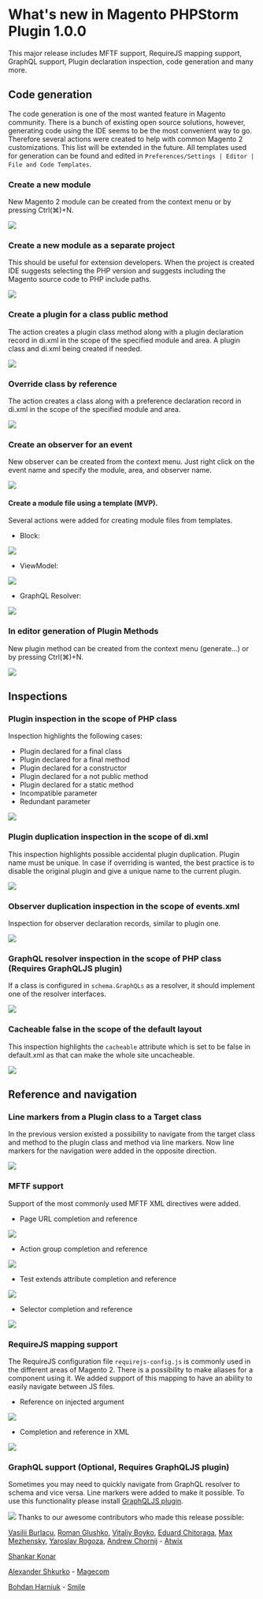 # What's new in Magento PHPStorm Plugin 1.0.0

This major release includes MFTF support, RequireJS mapping support, GraphQL support, Plugin declaration inspection,
code generation and many more.

## Code generation

The code generation is one of the most wanted feature in Magento community. There is a bunch of existing open source solutions, however, generating code using the IDE seems to be the most convenient way to go. Therefore several actions were created to help with common Magento 2 customizations. This list will be extended in the future.
All templates used for generation can be found and edited in `Preferences/Settings | Editor | File and Code Templates`.

### Create a new module

New Magento 2 module can be created from the context menu or by pressing Ctrl(⌘)+N.

![](https://raw.githubusercontent.com/wiki/magento/magento2-phpstorm-plugin/images/1-0-0/1-new-module.gif)

### Create a new module as a separate project

This should be useful for extension developers. When the project is created IDE suggests selecting the PHP version and suggests including the Magento source code to PHP include paths.

![](https://raw.githubusercontent.com/wiki/magento/magento2-phpstorm-plugin/images/1-0-0/2-new-module-project.gif)

### Create a plugin for a class public method

The action creates a plugin class method along with a plugin declaration record in di.xml in the scope of the specified module and area. A plugin class and di.xml being created if needed.

![](https://raw.githubusercontent.com/wiki/magento/magento2-phpstorm-plugin/images/1-0-0/3-create-a-plugin.gif)

### Override class by reference
 
The action creates a class along with a preference declaration record in di.xml in the scope of the specified module and area.

![](https://raw.githubusercontent.com/wiki/magento/magento2-phpstorm-plugin/images/1-0-0/4-overide-class-by-prefference.gif)
 
### Create an observer for an event

New observer can be created from the context menu. Just right click on the event name and specify the module, area, and observer name.

![](https://raw.githubusercontent.com/wiki/magento/magento2-phpstorm-plugin/images/1-0-0/6-observer.gif)

#### Create a module file using a template (MVP).

Several actions were added for creating module files from templates.

* Block:

![](https://raw.githubusercontent.com/wiki/magento/magento2-phpstorm-plugin/images/1-0-0/7-block.gif)

* ViewModel:

![](https://raw.githubusercontent.com/wiki/magento/magento2-phpstorm-plugin/images/1-0-0/8-view-model.gif)

* GraphQL Resolver:

![](https://raw.githubusercontent.com/wiki/magento/magento2-phpstorm-plugin/images/1-0-0/9-resolver.gif)

### In editor generation of Plugin Methods

New plugin method can be created from the context menu (generate...) or by pressing Ctrl(⌘)+N.

![](https://raw.githubusercontent.com/wiki/magento/magento2-phpstorm-plugin/images/1-0-0/10-in-editor-plugin.gif)

## Inspections

### Plugin inspection in the scope of PHP class

Inspection highlights the following cases:
* Plugin declared for a final class
* Plugin declared for a final method
* Plugin declared for a constructor
* Plugin declared for a not public method
* Plugin declared for a static method
* Incompatible parameter
* Redundant parameter

![](https://raw.githubusercontent.com/wiki/magento/magento2-phpstorm-plugin/images/1-0-0/11-plugin-inspection.gif)

### Plugin duplication inspection in the scope of di.xml

This inspection highlights possible accidental plugin duplication.
Plugin name must be unique. In case if overriding is wanted, the best practice is to disable the original plugin and give a unique name to the current plugin.

![](https://raw.githubusercontent.com/wiki/magento/magento2-phpstorm-plugin/images/1-0-0/12-plugin-duplication-inspection.gif)

### Observer duplication inspection in the scope of events.xml

Inspection for observer declaration records, similar to plugin one.

![](https://raw.githubusercontent.com/wiki/magento/magento2-phpstorm-plugin/images/1-0-0/13-observer-duplication-inspection.gif)

### GraphQL resolver inspection in the scope of PHP class (Requires GraphQLJS plugin)

If a class is configured in `schema.GraphQLs` as a resolver, it should implement one of the resolver interfaces.

![](https://raw.githubusercontent.com/wiki/magento/magento2-phpstorm-plugin/images/1-0-0/14-resolver-inspection.gif) 

### Cacheable false in the scope of the default layout

This inspection highlights the `cacheable` attribute which is set to be false in default.xml as that can make the whole site uncacheable.

![](https://raw.githubusercontent.com/wiki/magento/magento2-phpstorm-plugin/images/1-0-0/15-cacheable-false-inspection.gif)

## Reference and navigation

### Line markers from a Plugin class to a Target class

In the previous version existed a possibility to navigate from the target class and method to the plugin class and method via line markers. Now line markers for the navigation were added in the opposite direction.

![](https://raw.githubusercontent.com/wiki/magento/magento2-phpstorm-plugin/images/1-0-0/16-plugin-target-line-markers.gif)

### MFTF support

Support of the most commonly used MFTF XML directives were added.

* Page URL completion and reference

![](https://raw.githubusercontent.com/wiki/magento/magento2-phpstorm-plugin/images/1-0-0/17-mftf-page.gif)

* Action group completion and reference

![](https://raw.githubusercontent.com/wiki/magento/magento2-phpstorm-plugin/images/1-0-0/18-mftf-action-group.gif)

* Test extends attribute completion and reference

![](https://raw.githubusercontent.com/wiki/magento/magento2-phpstorm-plugin/images/1-0-0/19-mftf-test.gif)

* Selector completion and reference

![](https://raw.githubusercontent.com/wiki/magento/magento2-phpstorm-plugin/images/1-0-0/20-mftf-selector.gif)

### RequireJS mapping support

The RequireJS configuration file `requirejs-config.js` is commonly used in the different areas of Magento 2. There is a possibility to make aliases for a component using it. We added support of this mapping to have an ability to easily navigate between JS files.

* Reference on injected argument

![](https://raw.githubusercontent.com/wiki/magento/magento2-phpstorm-plugin/images/1-0-0/21-require-js-reference-js.gif)

* Completion and reference in XML

![](https://raw.githubusercontent.com/wiki/magento/magento2-phpstorm-plugin/images/1-0-0/require-js-reference-xml.gif)

### GraphQL support (Optional, Requires GraphQLJS plugin)

Sometimes you may need to quickly navigate from GraphQL resolver to schema and vice versa. Line markers were added to make it possible. To use this functionality please install [GraphQLJS plugin](https://plugins.jetbrains.com/plugin/8097-js-GraphQL).

![](https://raw.githubusercontent.com/wiki/magento/magento2-phpstorm-plugin/images/1-0-0/22-GraphQL-line-marker.gif)
Thanks to our awesome contributors who made this release possible:

[Vasilii Burlacu](https://github.com/vasilii-b), [Roman Glushko](https://github.com/roma-glushko), [Vitaliy Boyko](https://github.com/VitaliyBoyko), [Eduard Chitoraga](https://github.com/eduard13), [Max Mezhensky](https://github.com/mmezhensky), [Yaroslav Rogoza](https://github.com/rogyar), [Andrew Chornij](https://github.com/AndreyChorniy) - [Atwix](https://www.atwix.com/)

[Shankar Konar](https://github.com/konarshankar07)

[Alexander Shkurko](https://github.com/coderimus) - [Magecom](https://magecom.net/)

[Bohdan Harniuk](https://github.com/sora1004) - [Smile](https://smile-ukraine.com/)
